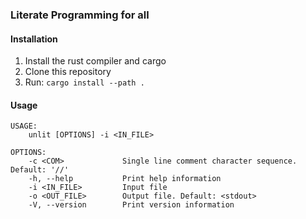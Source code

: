 ### Literate Programming for all

#### Installation
1. Install the rust compiler and cargo
2. Clone this repository
3. Run: `cargo install --path .`

#### Usage
```
USAGE:
    unlit [OPTIONS] -i <IN_FILE>

OPTIONS:
    -c <COM>             Single line comment character sequence. Default: '//'
    -h, --help           Print help information
    -i <IN_FILE>         Input file
    -o <OUT_FILE>        Output file. Default: <stdout>
    -V, --version        Print version information
```